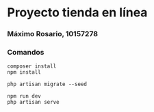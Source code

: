 # Proyecto tienda en línea

### Máximo Rosario, 10157278

### Comandos
    composer install
    npm install

    php artisan migrate --seed

    npm run dev
    php artisan serve
